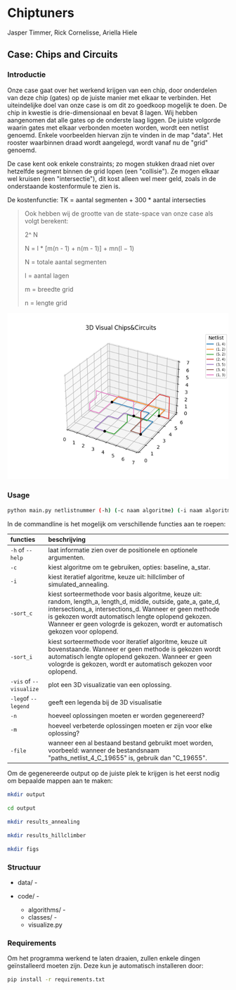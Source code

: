 # Chiptuners

Jasper Timmer, Rick Cornelisse, Ariella Hiele

## Case: Chips and Circuits

### Introductie
Onze case gaat over het werkend krijgen van een chip, door onderdelen van deze chip (gates) op de juiste manier met elkaar te verbinden. Het uiteindelijke doel van onze case is om dit zo goedkoop mogelijk te doen. De chip in kwestie is drie-dimensionaal en bevat 8 lagen. Wij hebben aangenomen dat alle gates op de onderste laag liggen. De juiste volgorde waarin gates met elkaar verbonden moeten worden, wordt een netlist genoemd. Enkele voorbeelden hiervan zijn te vinden in de map "data". Het rooster waarbinnen draad wordt aangelegd, wordt vanaf nu de "grid" genoemd.

De case kent ook enkele constraints; zo mogen stukken draad niet over hetzelfde segment binnen de grid lopen (een "collisie"). Ze mogen elkaar wel kruisen (een "intersectie"), dit kost alleen wel meer geld, zoals in de onderstaande kostenformule te zien is.

De kostenfunctie: TK = aantal segmenten + 300 * aantal intersecties

> Ook hebben wij de grootte van de state-space van onze case als volgt berekent:
>
> 2^ N
>
> N = l * [m(n - 1) + n(m - 1)] + mn(l − 1)
>
> N =  totale aantal segmenten
>
> l = aantal lagen
>
> m = breedte grid
>
> n = lengte grid


![visualisatie voorbeeld](photos/vis.png)

### Usage
```bash
python main.py netlistnummer (-h) (-c naam algoritme) (-i naam algoritme) (-vis) (-leg) (-n N) (-m N verbeteringen) (-file bestandsnaam)
```
In de commandline is het mogelijk om verschillende functies aan te roepen:

| functies               | beschrijving                                                        |
| :--------------------- | :------------------------------------------------------------------ |
| `-h` of `--help`       | laat informatie zien over de positionele en optionele argumenten.   |
| `-c`                   | kiest algoritme om te gebruiken, opties: baseline, a_star.          |
| `-i`                   | kiest iteratief algoritme, keuze uit: hillclimber of simulated_annealing.                           |
| `-sort_c`              | kiest sorteermethode voor basis algoritme, keuze uit: random, length_a, length_d, middle, outside, gate_a, gate_d, intersections_a, intersections_d. Wanneer er geen methode is gekozen wordt automatisch lengte oplopend gekozen. Wanneer er geen vologrde is gekozen, wordt er automatisch gekozen voor oplopend. |
| `-sort_i`              | kiest sorteermethode voor iteratief algoritme, keuze uit bovenstaande. Wanneer er geen methode is gekozen wordt automatisch lengte oplopend gekozen. Wanneer er geen vologrde is gekozen, wordt er automatisch gekozen voor oplopend. |
| `-vis` of `--visualize`| plot een 3D visualizatie van een oplossing.                         |
| `-leg`of `--legend`    | geeft een legenda bij de 3D visualisatie                            |
| `-n`                   | hoeveel oplossingen moeten er worden gegenereerd?                   |
| `-m`                   | hoeveel verbeterde oplossingen moeten er zijn voor elke oplossing?  |
| `-file`                   | wanneer een al bestaand bestand gebruikt moet worden, voorbeeld: wanneer de bestandsnaam "paths_netlist_4_C_19655" is, gebruik dan "C_19655". |

Om de gegenereerde output op de juiste plek te krijgen is het eerst nodig om bepaalde mappen aan te maken:

```bash
mkdir output
```
```bash
cd output
```
```bash
mkdir results_annealing
```
```bash
mkdir results_hillclimber
```
```bash
mkdir figs
```
### Structuur
- data/ - 

- code/ -

    - algorithms/ -
    - classes/ - 
    - visualize.py

### Requirements
Om het programma werkend te laten draaien, zullen enkele dingen geïnstalleerd moeten zijn. Deze kun je automatisch installeren door: 

```bash
pip install -r requirements.txt
```
